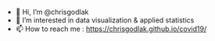 - 👋 Hi, I’m @chrisgodlak
- 👀 I’m interested in data visualization & applied statistics
- 📫 How to reach me : https://chrisgodlak.github.io/covid19/

<!---
chrisgodlak/chrisgodlak is a ✨ special ✨ repository because its `README.md` (this file) appears on your GitHub profile.
You can click the Preview link to take a look at your changes.
--->
